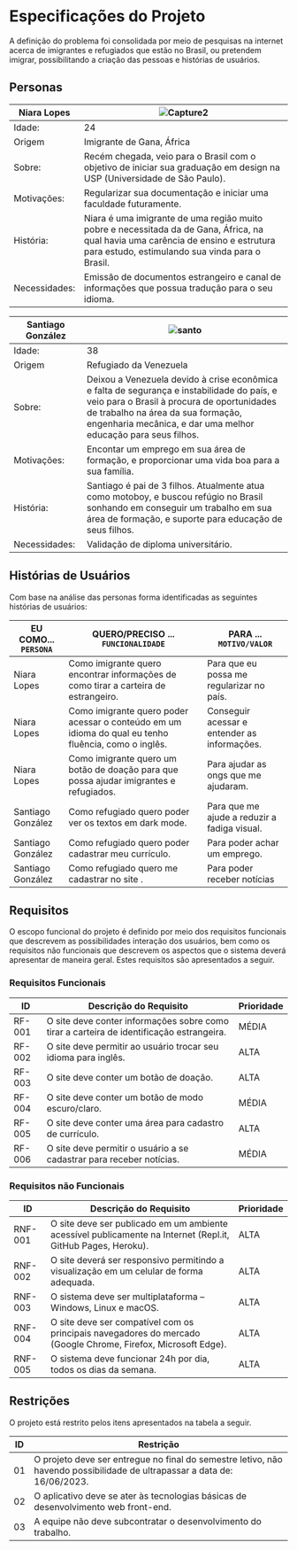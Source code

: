 # Especificações do Projeto
A definição do problema foi consolidada por meio de pesquisas na internet acerca de imigrantes e refugiados que estão no Brasil, ou pretendem imigrar, possibilitando a criação das pessoas e histórias de usuários.

## Personas

|Niara Lopes| ![Capture2](https://user-images.githubusercontent.com/93337008/231519186-f31a8044-6292-4eaa-9f56-e76b5fbd29ef.PNG) |
|-----------------------|-|
|Idade:|24|
|Origem | Imigrante de Gana, África |
|Sobre:|  Recém chegada, veio para o Brasil com o objetivo de iniciar sua graduação em design na USP (Universidade de São Paulo). |
|Motivações: | Regularizar sua documentação e iniciar uma faculdade futuramente. |
|História:|Niara é uma imigrante de uma região muito pobre e necessitada da de Gana, África, na qual havia uma carência de ensino e estrutura para estudo, estimulando sua vinda para o Brasil.|
|Necessidades:|Emissão de documentos estrangeiro e canal de informações que possua tradução para o seu idioma.|



|Santiago González|![santo](https://user-images.githubusercontent.com/93337008/231519473-0f1800d4-885e-4e20-8368-c4c8cb6c1c15.PNG) |
|-----------------------|-|
|Idade:|38|
|Origem | Refugiado da Venezuela |
|Sobre:| Deixou a Venezuela devido à crise econômica e falta de segurança e instabilidade do país, e veio para o Brasil à procura de oportunidades de trabalho na área da sua formação, engenharia mecânica, e dar uma melhor educação para seus filhos.|
|Motivações: |Encontar um emprego em sua área de formação, e proporcionar uma vida boa para a sua família. |
|História:|Santiago é pai de 3 filhos. Atualmente atua como motoboy, e buscou refúgio no Brasil sonhando em conseguir um trabalho em sua área de formação, e suporte para educação de seus filhos.|
|Necessidades:|Validação de diploma universitário.|


 
## Histórias de Usuários

Com base na análise das personas forma identificadas as seguintes histórias de usuários:

|EU COMO... `PERSONA`| QUERO/PRECISO ... `FUNCIONALIDADE`                                    |PARA ... `MOTIVO/VALOR`                                               |
|--------------------|-----------------------------------------------------------------------|--------------------------------------------------------------------- |
|Niara Lopes         |Como imigrante quero encontrar informações de como tirar a carteira de estrangeiro.  | Para que eu possa me regularizar no país.| 
|Niara Lopes         |Como imigrante quero poder acessar o conteúdo em um idioma do qual eu tenho fluência, como o inglês. | Conseguir acessar e entender as informações.|
|Niara Lopes         |Como imigrante quero um botão de doação para que possa ajudar imigrantes e refugiados.  | Para ajudar as ongs que me ajudaram.|
|Santiago González   |Como refugiado quero poder ver os textos em dark mode.       | Para que me ajude a reduzir a fadiga visual.|
|Santiago González   |Como refugiado quero poder cadastrar meu currículo.         | Para poder achar um emprego. |
|Santiago González   |Como refugiado quero me cadastrar no site .                 | Para poder receber notícias  |   


## Requisitos

O escopo funcional do projeto é definido por meio dos requisitos funcionais que descrevem as possibilidades interação dos usuários, bem como os requisitos não funcionais que descrevem os aspectos que o sistema deverá apresentar de maneira geral. Estes requisitos são apresentados a seguir.


### Requisitos Funcionais

|ID    | Descrição do Requisito | Prioridade |
|------|-----------------------------------------|----|
|RF-001| O site deve conter informações sobre como tirar a carteira de identificação estrangeira. | MÉDIA | 
|RF-002| O site deve permitir ao usuário trocar seu idioma para inglês.  | ALTA |
|RF-003| O site deve conter um botão de doação.  | ALTA | 
|RF-004| O site deve conter um botão de modo escuro/claro. |MÉDIA | 
|RF-005| O site deve conter uma área para cadastro de currículo.   |ALTA | 
|RF-006| O site deve permitir o usuário a se cadastrar para receber notícias.   |MÉDIA | 


### Requisitos não Funcionais

|ID     | Descrição do Requisito  |Prioridade |
|-------|-------------------------|----|
|RNF-001| O site deve ser publicado em um ambiente acessível publicamente na Internet (Repl.it, GitHub Pages, Heroku). | ALTA | 
|RNF-002| O site deverá ser responsivo permitindo a visualização em um celular de forma adequada. | ALTA | 
|RNF-003| O sistema deve ser multiplataforma – Windows, Linux e macOS. | ALTA | 
|RNF-004| O site deve ser compatível com os principais navegadores do mercado (Google Chrome, Firefox, Microsoft Edge). | ALTA | 
|RNF-005| O sistema deve funcionar 24h por dia, todos os dias da semana. | ALTA | 


## Restrições

O projeto está restrito pelos itens apresentados na tabela a seguir.

|ID| Restrição                                                                                                               |
|--|-------------------------------------------------------------------------------------------------------------------------|
|01| O projeto deve ser entregue no final do semestre letivo, não havendo possibilidade de ultrapassar a data de: 16/06/2023. |
|02| O aplicativo deve se ater às tecnologias básicas de desenvolvimento web front-end.                                       |
|03| A equipe não deve subcontratar o desenvolvimento do trabalho.                                                            |



